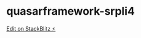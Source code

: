 # quasarframework-srpli4

[Edit on StackBlitz ⚡️](https://stackblitz.com/edit/quasarframework-srpli4)